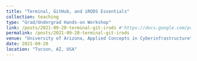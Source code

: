 ```yaml
---
title: "Terminal, GitHub, and iRODS Essentials" 
collection: teaching
type: "Grad/Undergrad Hands-on Workshop"
link: /posts/2021-09-20-terminal-git-irods #'https://docs.google.com/presentation/d/10NQZtImy-6S5C0v52MNzeIEOeZy46nbCX3nScoRJNIc/edit?usp=sharing'
permalink: /posts/2021-09-20-terminal-git-irods
venue: "University of Arizona, Applied Concepts in Cyberinfrastructure"
date: 2021-09-20
location: "Tucson, AZ, USA"
---
```

